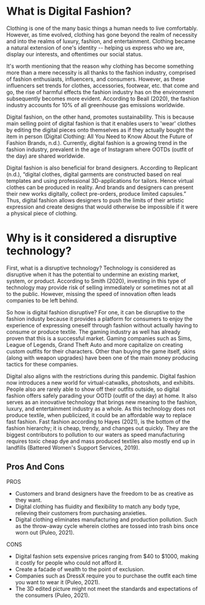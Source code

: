 # What is Digital Fashion?
Clothing is one of the many basic things a human needs to live comfortably. However, as time evolved, clothing has gone beyond the realm of necessity and into the realms of luxury, fashion, and entertainment. Clothing became a natural extension of one's identity -- helping us express who we are, display our interests, and oftentimes our social status. 

It's worth mentioning that the reason why clothing has become something more than a mere necessity is all thanks to the fashion industry, comprised of fashion enthusiasts, influencers, and consumers. However, as these influencers set trends for clothes, accessories, footwear, etc. that come and go, the rise of harmful effects the fashion industry has on the environment subsequently becomes more evident. According to Beall (2020), the fashion industry accounts for 10% of all greenhouse gas emissions worldwide. 

Digital fashion, on the other hand, promotes sustainability. This is because main selling point of digital fashion is that it enables users to 'wear' clothes by editing the digital pieces onto themselves as if they actually bought the item in person (Digital Clothing: All You Need to Know About the Future of Fashion Brands, n.d.). Currently, digital fashion is a growing trend in the fashion industry, prevalent in the age of Instagram where OOTDs (outfit of the day) are shared worldwide.

Digital fashion is also beneficial for brand designers. According to Replicant (n.d.), “digital clothes, digital garments are constructed based on real templates and using professional 3D-applications for tailors. Hence virtual clothes can be produced in reality. And brands and designers can present their new works digitally, collect pre-orders, produce limited capsules.” Thus, digital fashion allows designers to push the limits of their artistic expression and create designs that would otherwise be impossible if it were a physical piece of clothing. 

# Why is it considered a disruptive technology?

First, what is a disruptive technology? Technology is considered as disruptive when it has the potential to undermine an existing market, system, or product. According to Smith (2020), investing in this type of technology may provide risk of selling immediately or sometimes not at all to the public. However, missing the speed of innovation often leads companies to be left behind.

So how is digital fashion disruptive? For one, it can be disruptive to the fashion industy because it provides a platform for consumers to enjoy the experience of expressing oneself through fashion without actually having to consume or produce textile. The gaming industry as well has already proven that this is a successful market. Gaming companies such as Sims, League of Legends, Grand Theft Auto and more capitalize on creating custom outfits for their characters. Other than buying the game itself, skins (along with weapon upgrades) have been one of the main money producing tactics for these companies.

Digital also aligns with the restrictions during this pandemic. Digital fashion now introduces a new world for virtual-catwalks, photoshots, and exhibits. People also are rarely able to show off their outfits outside, so digital fashion offers safely parading your OOTD (outfit of the day) at home. It also serves as an innovative technology that brings new meaning to the fashion, luxury, and entertainment industry as a whole. As this technology does not produce textile, when publicized, it could be an affordable way to replace fast fashion. Fast fashion according to Hayes (2021), is the bottom of the fashion hierarchy; it is cheap, trendy, and changes out quickly. They are the biggest contributors to pollution to our waters as speed manufacturing requires toxic cheap dye and mass produced textiles also mostly end up in landfills (Battered Women's Support Services, 2019).

## Pros And Cons

PROS
- Customers and brand designers have the freedom to be as creative as they want.
- Digital clothing has fluidity and flexibility to match any body type, relieving their customers from purchasing anxieties. 
- Digital clothing eliminates manufacturing and production pollution. Such as the throw-away cycle wherein clothes are tossed into trash bins once worn out (Puleo, 2021).

CONS
- Digital fashion sets expensive prices ranging from $40 to $1000, making it costly for people who could not afford it.
- Create a faćade of wealth to the point of exclusion.
- Companies such as DressX require you to purchase the outfit each time you want to wear it (Puleo, 2021).
- The 3D edited picture might not meet the standards and expectations of the consumers (Puleo, 2021).
